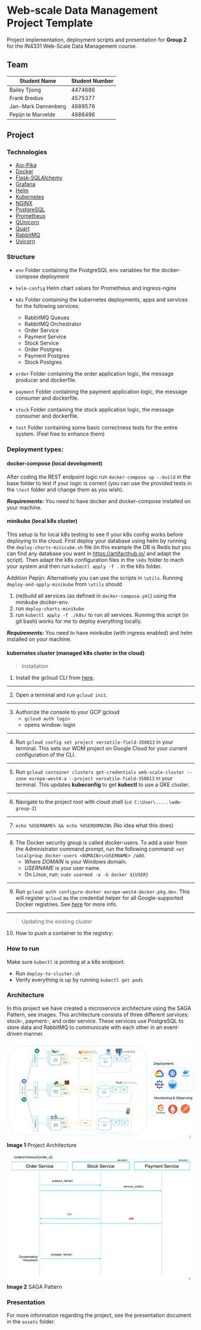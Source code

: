 # Web-scale Data Management Project Template

Project implementation, deployment scripts and presentation for **Group 2** for the IN4331 Web-Scale Data Management course.

## Team

| Student Name        | Student Number |
|---------------------|----------------|
| Bailey Tjiong       | 4474686        |
| Frank Bredius       | 4575377        |
| Jan-Mark Dannenberg | 4889576        |
| Pepijn te Marvelde  | 4886496        |

## Project

### Technologies
* [Aio-Pika](https://aio-pika.readthedocs.io/en/latest/)
* [Docker](https://www.docker.com/)
* [Flask-SQLAlchemy](https://flask-sqlalchemy.palletsprojects.com/en/2.x/)
* [Grafana](https://grafana.com/)
* [Helm](https://helm.sh/)
* [Kubernetes](https://kubernetes.io/)
* [NGINX](https://www.nginx.com/)
* [PostgreSQL](https://www.postgresql.org/)
* [Prometheus](https://prometheus.io/)
* [QUnicorn](https://gunicorn.org/)
* [Quart](https://pgjones.gitlab.io/quart/)
* [RabbitMQ](https://www.rabbitmq.com/)
* [Uvicorn](https://www.uvicorn.org/)

### Structure

* `env`
    Folder containing the PostgreSQL env variables for the docker-compose deployment
    
* `helm-config` 
   Helm chart values for Prometheus and ingress-nginx
        
* `k8s`
    Folder containing the kubernetes deployments, apps and services for the following services:
  * RabbitMQ Queues
  * RabbitMQ Orchestrator
  * Order Service
  * Payment Service
  * Stock Service
  * Order Postgres
  * Payment Postgres
  * Stock Postgres
    
* `order`
    Folder containing the order application logic, the message producer and dockerfile. 
    
* `payment`
    Folder containing the payment application logic, the message consumer and dockerfile. 

* `stock`
    Folder containing the stock application logic, the message consumer and dockerfile. 

* `test`
    Folder containing some basic correctness tests for the entire system. (Feel free to enhance them)

### Deployment types:

#### docker-compose (local development)

After coding the REST endpoint logic run `docker-compose up --build` in the base folder to test if your logic is correct
(you can use the provided tests in the `\test` folder and change them as you wish). 

***Requirements:*** You need to have docker and docker-compose installed on your machine.

#### minikube (local k8s cluster)

This setup is for local k8s testing to see if your k8s config works before deploying to the cloud. 
First deploy your database using helm by running the `deploy-charts-minicube.sh` file (in this example the DB is Redis 
but you can find any database you want in https://artifacthub.io/ and adapt the script). Then adapt the k8s configuration files in the
`\k8s` folder to mach your system and then run `kubectl apply -f .` in the k8s folder. 

Addition Pepijn: Alternatively you can use the scripts in `\utils`. Running `deploy-and-apply-minikube` from `\utils` should
1. (re)build all services (as defined in `docker-compose.yml`) using the minikube docker-env.
2. run `deploy-charts-minikube`
3. run `kubectl apply -f ./k8s/` to run all services.
Running this script (in git bash) works for me to deploy everything locally.

***Requirements:*** You need to have minikube (with ingress enabled) and helm installed on your machine.

#### kubernetes cluster (managed k8s cluster in the cloud)

> Installation
1. Install the gcloud CLI from [here](https://cloud.google.com/sdk/docs/install).
___
2. Open a terminal and run `gcloud init`.
___
3. Authorize the console to your GCP`gcloud
   - `gcloud auth login`
   - opens window: login
___
4. Run `gcloud config set project versatile-field-350813` in your terminal. This sets our WDM project on Google Cloud for your current configuration of the CLI.
___
5. Run `gcloud container clusters get-credentials web-scale-cluster --zone europe-west4-a --project versatile-field-350813` in your terminal.
This updates **kubeconfig** to get **kubectl** to use a GKE cluster.
___
6. Navigate to the project root with cloud shell (`cd C:\User\.....\wdm-group-2`)
___
7. `echo %USERNAME% && echo %USERDOMAIN%` (No idea what this does)
___
8. The Docker security group is called docker-users. To add a user from the Administrator command prompt, run the following command:
`net localgroup docker-users <DOMAIN>\<USERNAME> /add`.
    - Where *DOMAIN* is your Windows domain.
    - *USERNAME* is your user name.
    - On Linux, run: `sudo usermod -a -G docker ${USER}`

___

9. Run `gcloud auth configure-docker europe-west4-docker.pkg.dev`. This will register `gcloud` as the credential helper
   for all Google-supported Docker registries.
   See [here](https://cloud.google.com/sdk/gcloud/reference/auth/configure-docker) for more info.

___
> Updating the existing cluster

10. How to push a container to the registry:

### How to run

Make sure `kubectl` is pointing at a k8s endpiont.

- Run `deploy-to-cluster.sh`
- Verify everything is up by running `kubectl get pods`

### Architecture

In this project we have created a microservice architecture using the SAGA Pattern, see images. This architecture
consists of three different services: stock-, payment-, and order service. These services use PostgreSQL to store data
and RabbitMQ to communicate with each other in an event-driven manner.

![Architecture of Project with Technologies used](/assets/architecture.png)
**Image 1** Project Architecture

![SAGA Pattern](/assets/saga.png)
**Image 2**  SAGA Pattern

### Presentation

For more information regarding the project, see the presentation document in the `assets` folder.